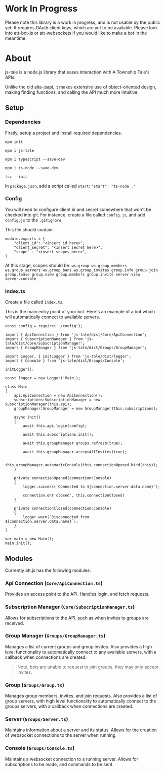 # Work In Progress
Please note this library is a work in progress, and is not usable by the public yet. It requires OAuth client keys, which are yet to be available. Please look into att-bot-js or att-websockets if you would like to make a bot in the meantime.

# About
js-tale is a node.js library that eases interaction with A Township Tale's APIs. 

Unlike the old alta-jsapi, it makes extensive use of object-oriented design, making finding functions, and calling the API much more intuitive.

## Setup

### Dependencies
Firstly, setup a project and install required dependencies.

`npm init`

`npm i js-tale`

`npm i typescript --save-dev`

`npm i ts-node --save-dev`

`tsc --init`

In `package.json`, add a script called `start`:
`"start": "ts-node ."`

### Config
You will need to configure client id and secret somewhere that won't be checked into git.
For instance, create a file called `config.js`, and add `config.js` to the `.gitignore`.

This file should contain:
```
module.exports = {
    "client_id": "<insert id here>",
    "client_secret": "<insert secret here>",
    "scope" : "<insert scopes here>",
}
```

At this stage, scopes should be:
`ws.group ws.group_members ws.group_servers ws.group_bans ws.group_invites group.info group.join group.leave group.view group.members group.invite server.view server.console`

### index.ts
Create a file called `index.ts`.

This is the main entry point of your bot.
Here's an example of a bot which will automatically connect to available servers.

```
const config = require('./config');

import { ApiConnection } from 'js-tale/dist/Core/ApiConnection';
import { SubscriptionManager } from 'js-tale/dist/Core/SubscriptionManager';
import { GroupManager } from 'js-tale/dist/Groups/GroupManager';

import Logger, { initLogger } from 'js-tale/dist/logger';
import { Console } from 'js-tale/dist/Groups/Console';

initLogger();

const logger = new Logger('Main');

class Main
{
    api:ApiConnection = new ApiConnection();
    subscriptions:SubscriptionManager = new SubscriptionManager(this.api);
    groupManager:GroupManager = new GroupManager(this.subscriptions);

    async init()
    {
        await this.api.login(config);
        
        await this.subscriptions.init();

        await this.groupManager.groups.refresh(true);

        await this.groupManager.acceptAllInvites(true);

        this.groupManager.automaticConsole(this.connectionOpened.bind(this));
    }

    private connectionOpened(connection:Console)
    {
        logger.success(`Connected to ${connection.server.data.name}`);

        connection.on('closed', this.connectionClosed)
    }

    private connectionClosed(connection:Console)
    {
        logger.warn(`Disconnected from ${connection.server.data.name}`);
    }
}

var main = new Main();
main.init();
```

## Modules
Currently att.js has the following modules:

### Api Connection (`Core/ApiConnection.ts`)
Provides an access point to the API. Handles login, and fetch requests.

### Subscription Manager (`Core/SubscriptionManager.ts`)
Allows for subscriptions to the API, such as when invites to groups are received.

### Group Manager (`Groups/GroupManager.ts`)
Manages a list of current groups and group invites.
Also provides a high level functionality to automatically connect to any available servers, with a callback when connections are created.

> Note, bots are unable to request to join groups, they may only accept invites.

### Group (`Groups/Group.ts`)
Manages group members, invites, and join requests.
Also provides a list of group servers, with high level functionality to automatically connect to the groups servers, with a callback when connections are created.

### Server (`Groups/Server.ts`)
Maintains information about a server and its status.
Allows for the creation of websocket connections to the server when running.

### Console (`Groups/Console.ts`)
Maintains a websocket connection to a running server.
Allows for subscriptions to be made, and commands to be sent.

